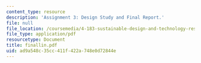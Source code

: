 ```yaml
---
content_type: resource
description: 'Assignment 3: Design Study and Final Report.'
file: null
file_location: /coursemedia/4-183-sustainable-design-and-technology-research-workshop-spring-2004/ad9a548c35cc411f422a748e0d72844e_finallin.pdf
file_type: application/pdf
resourcetype: Document
title: finallin.pdf
uid: ad9a548c-35cc-411f-422a-748e0d72844e
---
```

